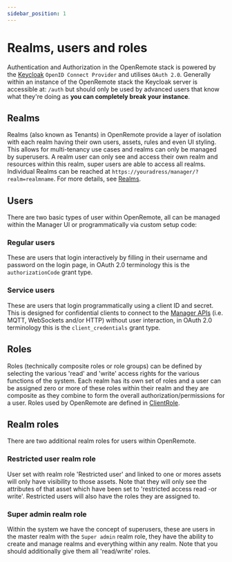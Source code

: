 ```yaml
---
sidebar_position: 1
---
```


# Realms, users and roles

Authentication and Authorization in the OpenRemote stack is powered by the [Keycloak](https://www.keycloak.org/) `OpenID Connect Provider` and utilises `OAuth 2.0`. Generally within an instance of the OpenRemote stack the Keycloak server is accessible at: `/auth` but should only be used by advanced users that know what they're doing as **you can completely break your instance**.

## Realms
Realms (also known as Tenants) in OpenRemote provide a layer of isolation with each realm having their own users, assets, rules and even UI styling. This allows for multi-tenancy use cases and realms can only be managed by superusers. A realm user can only see and access their own realm and resources within this realm, super users are able to access all realms. Individual Realms can be reached at `https://youradress/manager/?realm=realmname`. For more details, see [Realms](../manager-ui/#realms).

## Users
There are two basic types of user within OpenRemote, all can be managed within the Manager UI or programmatically via custom setup code:

### Regular users
These are users that login interactively by filling in their username and password on the login page, in OAuth 2.0 terminology this is the `authorizationCode` grant type.

### Service users
These are users that login programmatically using a client ID and secret. This is designed for confidential clients to connect to the [Manager APIs](../manager-apis.md) (i.e. MQTT, WebSockets and/or HTTP) without user interaction, in OAuth 2.0 terminology this is the `client_credentials` grant type.

## Roles
Roles (technically composite roles or role groups) can be defined by selecting the various 'read' and 'write' access rights for the various functions of the system. Each realm has its own set of roles and a user can be assigned zero or more of these roles within their realm and they are composite as they combine to form the overall authorization/permissions for a user. Roles used by OpenRemote are defined in [ClientRole](https://github.com/openremote/openremote/blob/master/model/src/main/java/org/openremote/model/security/ClientRole.java).

## Realm roles
There are two additional realm roles for users within OpenRemote.

### Restricted user realm role

User set with realm role 'Restricted user' and linked to one or mores assets will only have visibility to those assets. Note that they will only see the attributes of that asset which have been set to 'restricted access read -or write'. Restricted users will also have the roles they are assigned to.

### Super admin realm role

Within the system we have the concept of superusers, these are users in the master realm with the `Super admin` realm role, they have the ability to create and manage realms and everything within any realm. Note that you should additionally give them all 'read/write' roles.
